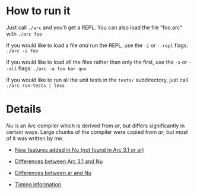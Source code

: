 How to run it
=============

Just call `./arc` and you'll get a REPL. You can also load the file "foo.arc"
with `./arc foo`

If you would like to load a file *and* run the REPL, use the `-i` or `--repl`
flags: `./arc -i foo`

If you would like to load *all* the files rather than only the first, use the
`-a` or `--all` flags: `./arc -a foo bar qux`

If you would like to run all the unit tests in the `tests/` subdirectory, just
call `./arc run-tests | less`


Details
=======

_Nu_ is an Arc compiler which is derived from _ar_, but differs significantly
in certain ways. Large chunks of the compiler were copied from _ar_, but most
of it was written by me.

  * [New features added in Nu (not found in Arc 3.1 or ar)][new]

  * [Differences between Arc 3.1 and Nu][arc]

  * [Differences between ar and Nu][ar]

  * [Timing information][time]

  [new]:  ../blob/nu/notes/new%20features.md
  [arc]:  ../blob/nu/notes/changes%20(Arc%203.1).md
  [ar]:   ../blob/nu/notes/changes%20(ar).md
  [time]: ../blob/nu/notes/timing.md
